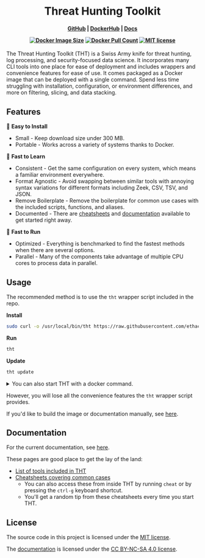 <h1 align="center">
  Threat Hunting Toolkit
</h1>

<h4 align="center">

[GitHub][github-url] |
[DockerHub][docker-url] |
[Docs][docs-url]

[![Docker Image Size][docker-size-badge]][docker-url]
[![Docker Pull Count][docker-pulls-badge]][docker-url]
[![MIT license][mit-badge]](#license)

</h4>

The Threat Hunting Toolkit (<span title="Think Happy Thoughts  (⌒‿⌒)">THT</span>) is a Swiss Army knife for threat hunting, log processing, and security-focused data science. It incorporates many CLI tools into one place for ease of deployment and includes wrappers and convenience features for ease of use. It comes packaged as a Docker image that can be deployed with a single command. Spend less time struggling with installation, configuration, or environment differences, and more on filtering, slicing, and data stacking.

## Features

🧰 **Easy to Install**

- Small - Keep download size under 300 MB.
- Portable - Works across a variety of systems thanks to Docker.

📖 **Fast to Learn**

- Consistent - Get the same configuration on every system, which means a familiar environment everywhere.
- Format Agnostic - Avoid swapping between similar tools with annoying syntax variations for different formats including Zeek, CSV, TSV, and JSON.
- Remove Boilerplate - Remove the boilerplate for common use cases with the included scripts, functions, and aliases.
- Documented - There are [cheatsheets][cheat-url] and [documentation][docs-url] available to get started right away.

🚀 **Fast to Run**

- Optimized - Everything is benchmarked to find the fastest methods when there are several options.
- Parallel - Many of the components take advantage of multiple CPU cores to process data in parallel.

## Usage

The recommended method is to use the `tht` wrapper script included in the repo.

**Install**
```bash
sudo curl -o /usr/local/bin/tht https://raw.githubusercontent.com/ethack/tht/main/tht && sudo chmod +x /usr/local/bin/tht
```

**Run**
```bash
tht
```

**Update**
```bash
tht update
```

<details>
<summary>You can also start THT with a docker command.</summary>

**From DockerHub**
```bash
docker run \
    --rm -it \
    -h $(hostname) \
    --init \
    --pid host \
    -v /etc/localtime:/etc/localtime \
    -v /:/host \
    -w "/host/$(pwd)" \
    ethack/tht
```

**From GitHub Container Registry**
```bash
docker run \
    --rm -it \
    -h $(hostname) \
    --init \
    --pid host \
    -v /etc/localtime:/etc/localtime \
    -v /:/host \
    -w "/host/$(pwd)" \
    ghcr.io/ethack/tht
```

</details>

However, you will lose all the convenience features the `tht` wrapper script provides.

If you'd like to build the image or documentation manually, see [here](https://ethack.github.io/tht/development/).

## Documentation

For the current documentation, see [here](https://ethack.github.io/tht/).

These pages are good place to get the lay of the land:
- [List of tools included in THT](https://ethack.github.io/tht/#/reference/)
- [Cheatsheets covering common cases](https://ethack.github.io/tht/#/how-to/)
  - You can also access these from inside THT by running `cheat` or by pressing the `ctrl-g` keyboard shortcut.
  - You'll get a random tip from these cheatsheets every time you start THT.

## License

The source code in this project is licensed under the [MIT license](LICENSE).

The [documentation](docs/content/) is licensed under the [CC BY-NC-SA 4.0 license][cc-url]. 


[github-url]: https://github.com/ethack/tht
[docker-url]: https://hub.docker.com/r/ethack/tht
[docs-url]: https://ethack.github.io/tht/
[cheat-url]: https://github.com/ethack/tht/tree/main/cheatsheets

<!-- [![GitHub][github-badge]][github-url] -->
<!-- [![DockerHub][docker-badge]][docker-url] -->
<!-- [![Documentation][docs-badge]][docs-url] -->
<!-- [github-badge]: https://img.shields.io/badge/--181717?style=flat&logo=github&logoColor=white -->
<!-- [docker-badge]: https://img.shields.io/badge/--white?style=flat&logo=docker -->
<!-- [docs-badge]: https://img.shields.io/badge/--EEEEEE?style=flat&logo=readthedocs -->
<!-- [github-badge]: https://badgen.net/badge/icon/GitHub?icon=github&label&color=black -->
<!-- [docker-badge]: https://badgen.net/badge/icon/DockerHub?icon=docker&label&color=blue -->
<!-- [docs-badge]: https://badgen.net/badge/icon/Docs?icon=terminal&label&color=green -->

[docker-size-badge]: https://badgen.net/docker/size/ethack/tht
[docker-pulls-badge]: https://badgen.net/docker/pulls/ethack/tht
<!-- [docker-size-badge]: https://img.shields.io/docker/image-size/ethack/tht?sort=date -->
<!-- [docker-pulls-badge]: https://img.shields.io/docker/pulls/ethack/tht?label=pulls -->

[mit-badge]: https://badgen.net/badge/license/MIT/green
<!--[![CC BY-NC-SA 4.0 license][cc-badge]][cc-url]-->
<!-- [cc-badge]: https://licensebuttons.net/l/by-nc-sa/4.0/80x15.png -->
[cc-url]: https://creativecommons.org/licenses/by-nc-sa/4.0/
<!-- [mit-badge]: https://img.shields.io/badge/License-MIT-blue.svg -->
<!-- [cc-badge]: https://licensebuttons.net/l/by-nc-sa/4.0/88x31.png -->
